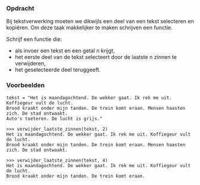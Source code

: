 ### Opdracht

Bij tekstverwerking moeten we dikwijls een deel van een tekst selecteren en kopiëren. Om deze taak makkelijker te maken schrijven een functie.  

Schrijf een functie die:
- als invoer een tekst en een getal n krijgt,
- het eerste deel van de tekst selecteert door de laatste n zinnen te verwijderen,
- het geselecteerde deel teruggeeft.

### Voorbeelden 
    tekst = "Het is maandagochtend. De wekker gaat. Ik rek me uit. Koffiegeur vult de lucht.   
    Brood kraakt onder mijn tanden. De trein komt eraan. Mensen haasten zich. De stad ontwaakt.  
    Auto's toeteren. De lucht is grijs."
    
    >>> verwijder_laatste_zinnen(tekst, 2)  
    Het is maandagochtend. De wekker gaat. Ik rek me uit. Koffiegeur vult de lucht.  
    Brood kraakt onder mijn tanden. De trein komt eraan. Mensen haasten zich. De stad ontwaakt.

    >>> verwijder_laatste_zinnen(tekst, 4)  
    Het is maandagochtend. De wekker gaat. Ik rek me uit. Koffiegeur vult de lucht.  
    Brood kraakt onder mijn tanden. De trein komt eraan.
